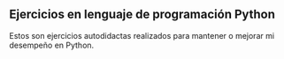 ## Ejercicios en lenguaje de programación Python
Estos son ejercicios autodidactas realizados para mantener o mejorar mi desempeño en Python.
